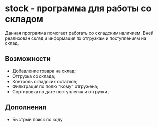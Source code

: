 # stock - программа для работы со складом

Данная программа помогает работать со складским наличием. Вней реализован склад и информация по отгрузкам и поступлениям на склад.

## Возможности

- Добавление товара на склад;
- Отгрузка со склада;
- Контроль складских остатков;
- Фильтрация по полю "Кому" отгружена;
- Сортировка по дате поступления и отгрузки ;

## Дополнения

- Быстрый поиск по коду
